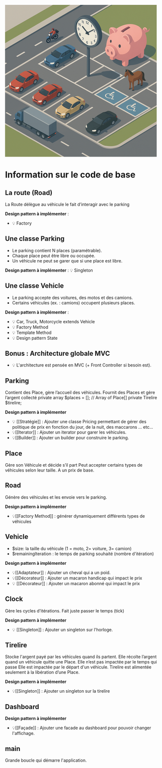 
![parking_complex](images/parking_complex.png)

# Information sur le code de base

##  La route (Road)
La Route délègue au véhicule le fait d’interagir avec le parking

**Design pattern à implémenter** :
- 💡 Factory 

## Une classe Parking
- Le parking contient N places (paramétrable).
- Chaque place peut être libre ou occupée.
- Un véhicule ne peut se garer que si une place est libre.

**Design pattern à implémenter** :
💡 Singleton

## Une classe Vehicle
- Le parking accepte des voitures, des motos et des camions.
- Certains véhicules (ex. : camions) occupent plusieurs places.

**Design pattern à implémenter** :
- 💡 Car, Truck, Motorcycle extends Vehicle
- 💡 Factory Method
- 💡 Template Method
- 💡 Design pattern State

## Bonus : Architecture globale MVC
- 💡 L'architecture est pensée en MVC (+ Front Controller si besoin est).

## Parking	
Contient des Place, gère l’accueil des véhicules.
Fournit des Places et gère l’argent collecté
private array $places = []; // Array of Place[]
private Tirelire $tirelire;

**Design pattern à implémenter** 
- 💡 [[Stratégie]] : Ajouter une classe Pricing permettant de gérer des politique de prix en fonction du jour, de la nuit, des maccarons ... etc...
- 💡[[Iterator]] : Ajouter un iterator pour garer les véhicules.
- 💡[[Builder]] : Ajouter un builder pour construire le parking.

## Place	
Gère son Véhicule et décide s’il part
Peut accepter certains types de véhicules selon leur taille. 
A un prix de base.

## Road	
Génère des véhicules et les envoie vers le parking.

**Design pattern à implémenter** 
- 💡[[Factory Method]] : générer dynamiquement différents types de véhicules

## Vehicle
- $size: la taille du véhicule (1 = moto, 2= voiture, 3= camion)
- $remainingIteration : le temps de parking souhaité (nombre d'itération)

**Design pattern à implémenter** 
- 💡[[Adaptateur]]  : Ajouter un cheval qui a un poid.
- 💡[[Décorateur]] : Ajouter un macaron handicap qui impact le prix
- 💡 [[Décorateur]] : Ajouter un macaron abonné qui impact le prix
 
## Clock 
Gère les cycles d'itérations.
Fait juste passer le temps (tick)


**Design pattern à implémenter** 
- 💡 [[Singleton]] : Ajouter un singleton sur l'horloge.

## Tirelire	
Stocke l'argent payé par les véhicules quand ils partent.
Elle récolte l’argent quand un véhicule quitte une Place.
Elle n’est pas impactée par le temps qui passe
Elle est impactée par le départ d'un véhicule.
Tirelire est alimentée seulement à la libération d’une Place.


**Design pattern à implémenter** 
- 💡[[Singleton]] : Ajouter un singleton sur la tirelire

## Dashboard

**Design pattern à implémenter** 
- 💡[[Façade]] : Ajouter une facade au dashboard pour pouvoir changer l'affichage.

## main
Grande boucle qui démarre l'application.
